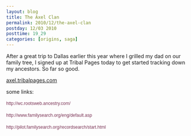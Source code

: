 ```yaml
---
layout: blog
title: The Axel Clan
permalink: 2010/12/the-axel-clan
postday: 12/03 2010
posttime: 19_29
categories: [origins, saga]
---
```


<p>After a great trip to Dallas earlier this year where I grilled my dad on our family tree, I signed up at Tribal Pages today to get started tracking down my ancestors. So far so good.</p>
<p><a href="http://axel.tribalpages.com/" target="_blank">axel.tribalpages.com</a></p>
<p>some links:</p>
<p><span style="font-family: Arial, Tahoma, Verdana; line-height: 18px; font-size: 12px; color: #333333;"><a style="color: #7a3254; text-decoration: none;" href="http://wc.rootsweb.ancestry.com/" target="_blank">http://wc.rootsweb.ancestry.com/</a></span></p>
<p><span style="font-family: Arial, Tahoma, Verdana; line-height: 18px; font-size: 12px; color: #333333;"><a style="color: #7a3254; text-decoration: none;" href="http://wc.rootsweb.ancestry.com/" target="_blank"></a></span><span style="font-family: Arial, Tahoma, Verdana; line-height: 18px; font-size: 12px; color: #333333;"><a style="color: #7a3254; text-decoration: none;" href="http://www.familysearch.org/eng/default.asp" target="_blank">http://www.familysearch.org/eng/default.asp</a></span></p>
<p><span style="font-family: Arial, Tahoma, Verdana; line-height: 18px; font-size: 12px; color: #333333;"><a style="color: #7a3254; text-decoration: none;" href="http://pilot.familysearch.org/recordsearch/start.html" target="_blank">http://pilot.familysearch.org/recordsearch/start.html</a></span></p>
<p><span style="font-family: Arial, Helvetica, sans-serif; color: #333333;"><span style="line-height: normal;"><br />
</span></span></p>
